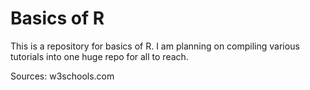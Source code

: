 # Basics of R

This is a repository for basics of R. I am planning on compiling various tutorials into one huge repo for all to reach.

Sources:
w3schools.com

